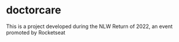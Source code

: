 # doctorcare
This is a project developed during the NLW Return of 2022, an event promoted by Rocketseat 
